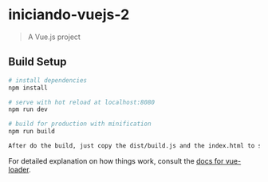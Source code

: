 # iniciando-vuejs-2

> A Vue.js project

## Build Setup

``` bash
# install dependencies
npm install

# serve with hot reload at localhost:8080
npm run dev

# build for production with minification
npm run build

After do the build, just copy the dist/build.js and the index.html to serve the project

```

For detailed explanation on how things work, consult the [docs for vue-loader](http://vuejs.github.io/vue-loader).
